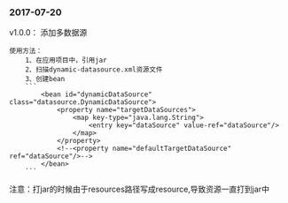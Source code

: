 ### 2017-07-20 

v1.0.0：
    添加多数据源
    
    使用方法：
        1、在应用项目中，引用jar
        2、扫描dynamic-datasource.xml资源文件
        3、创建bean
        ```
            <bean id="dynamicDataSource" class="datasource.DynamicDataSource">
                <property name="targetDataSources">
                    <map key-type="java.lang.String">
                        <entry key="dataSource" value-ref="dataSource"/>
                    </map>
                </property>
                <!--<property name="defaultTargetDataSource" ref="dataSource"/>-->
            </bean>
        ```

注意：打jar的时候由于resources路径写成resource,导致资源一直打到jar中
